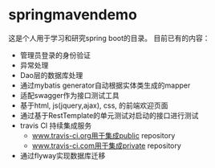 # springmavendemo

这是个人用于学习和研究spring boot的目录。
目前已有的内容：
  - 管理员登录的身份验证
  - 异常处理
  - Dao层的数据库处理
  - 通过mybatis generator自动根据实体类生成的mapper
  - 适配swagger作为接口测试工具
  - 基于html, js(jquery,ajax), css, 的前端欢迎页面
  - 通过基于RestTemplate的单元测试对启动的接口进行测试
  - travis CI 持续集成服务
    - www.travis-ci.org用于集成public repository
    - www.travis-ci.com用于集成private repository
  - 通过flyway实现数据库迁移